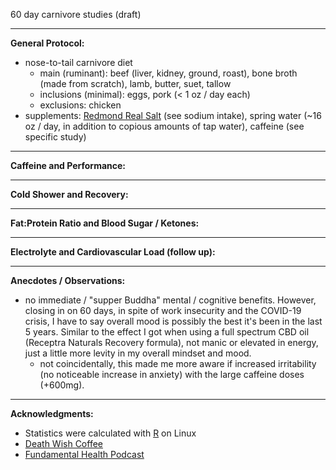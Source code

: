 60 day carnivore studies (draft)

---

**General Protocol:**

* nose-to-tail carnivore diet
  * main (ruminant): beef (liver, kidney, ground, roast), bone broth (made from scratch), lamb, butter, suet, tallow
  * inclusions (minimal): eggs, pork (< 1 oz / day each) 
  * exclusions: chicken
* supplements: [Redmond Real Salt](https://redmond.life/realsalt/) (see sodium intake), spring water (~16 oz / day, in addition to copious amounts of tap water), caffeine (see specific study)

---

**Caffeine and Performance:**

---

**Cold Shower and Recovery:**

---

**Fat:Protein Ratio and Blood Sugar / Ketones:**

---

**Electrolyte and Cardiovascular Load (follow up):**

---

**Anecdotes / Observations:**

* no immediate / "supper Buddha" mental / cognitive benefits.  However, closing in on 60 days, in spite of work insecurity and the COVID-19 crisis, I have to say overall mood is possibly the best it's been in the last 5 years.  Similar to the effect I got when using a full spectrum CBD oil (Receptra Naturals Recovery formula), not manic or elevated in energy, just a little more levity in my overall mindset and mood.
  *  not coincidentally, this made me more aware if increased irritability (no noticeable increase in anxiety) with the large caffeine doses (+600mg).

---

**Acknowledgments:**

* Statistics were calculated with [R](https://www.r-project.org/) on Linux
* [Death Wish Coffee](https://www.deathwishcoffee.com/)
* [Fundamental Health Podcast](https://castbox.fm/channel/Fundamental-Health-with-Paul-Saladino%2C-MD-id2108592?country=us&nojump=1)

